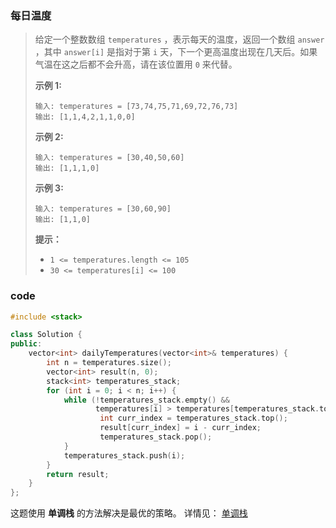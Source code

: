 ### 每日温度



> 给定一个整数数组 `temperatures` ，表示每天的温度，返回一个数组 `answer` ，其中 `answer[i]` 是指对于第 `i` 天，下一个更高温度出现在几天后。如果气温在这之后都不会升高，请在该位置用 `0` 来代替。
>
>  
>
> **示例 1:**
>
> ```
> 输入: temperatures = [73,74,75,71,69,72,76,73]
> 输出: [1,1,4,2,1,1,0,0]
> ```
>
> **示例 2:**
>
> ```
> 输入: temperatures = [30,40,50,60]
> 输出: [1,1,1,0]
> ```
>
> **示例 3:**
>
> ```
> 输入: temperatures = [30,60,90]
> 输出: [1,1,0]
> ```
>
>  
>
> **提示：**
>
> - `1 <= temperatures.length <= 105`
> - `30 <= temperatures[i] <= 100`



### code

```c++
#include <stack>

class Solution {
public:
    vector<int> dailyTemperatures(vector<int>& temperatures) {
        int n = temperatures.size();
        vector<int> result(n, 0);
        stack<int> temperatures_stack;
        for (int i = 0; i < n; i++) {
            while (!temperatures_stack.empty() &&
                   temperatures[i] > temperatures[temperatures_stack.top()]) {
                    int curr_index = temperatures_stack.top();
                    result[curr_index] = i - curr_index;
                    temperatures_stack.pop();
            }
            temperatures_stack.push(i);
        }
        return result;
    }
};
```





这题使用 **单调栈** 的方法解决是最优的策略。
详情见： [单调栈](../knowledge/单调栈.md)
